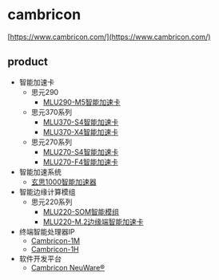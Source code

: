 # cambricon


[https://www.cambricon.com/](https://www.cambricon.com/)

## product

- 智能加速卡
  - 思元290
    - [MLU290-M5智能加速卡](https://www.cambricon.com/index.php?m=content&c=index&a=lists&catid=340)
  - 思元370系列
    - [MLU370-S4智能加速卡](https://www.cambricon.com/index.php?m=content&c=index&a=lists&catid=365)
    - [MLU370-X4智能加速卡](https://www.cambricon.com/index.php?m=content&c=index&a=lists&catid=371)
  - 思元270系列
    - [MLU270-S4智能加速卡](https://www.cambricon.com/index.php?m=content&c=index&a=lists&catid=36)
    - [MLU270-F4智能加速卡](https://www.cambricon.com/index.php?m=content&c=index&a=lists&catid=37)
- 智能加速系统
  - [玄思1000智能加速器](https://www.cambricon.com/index.php?m=content&c=index&a=lists&catid=330)
- 智能边缘计算模组
  - 思元220系列
    - [MLU220-SOM智能模组](https://www.cambricon.com/index.php?m=content&c=index&a=lists&catid=56)
    - [MLU220-M.2边缘端智能加速卡](https://www.cambricon.com/index.php?m=content&c=index&a=lists&catid=57)
- 终端智能处理器IP
  - [Cambricon-1M](https://www.cambricon.com/index.php?m=content&c=index&a=lists&catid=12)
  - [Cambricon-1H](https://www.cambricon.com/index.php?m=content&c=index&a=lists&catid=13)
- 软件开发平台
  - [Cambricon NeuWare®](https://www.cambricon.com/index.php?m=content&c=index&a=lists&catid=71)